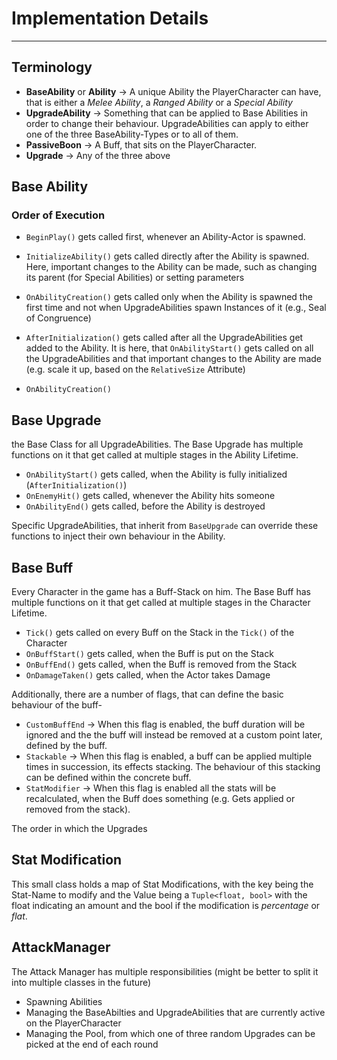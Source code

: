 ﻿# Implementation Details

---

## Terminology

- **BaseAbility** or **Ability** &rarr; A unique Ability the PlayerCharacter can have, that is either a 
*Melee Ability*, a *Ranged Ability* or a *Special Ability*
- **UpgradeAbility** &rarr; Something that can be applied to Base Abilities in order to change their
behaviour. UpgradeAbilities can apply to either one of the three BaseAbility-Types or to all of them.
- **PassiveBoon** &rarr; A Buff, that sits on the PlayerCharacter.
- **Upgrade** &rarr; Any of the three above

## Base Ability

### Order of Execution
- ``BeginPlay()`` gets called first, whenever an Ability-Actor is spawned.
- ``InitializeAbility()`` gets called directly after the Ability is spawned. Here, 
important changes to the Ability can be made, such as changing its parent (for Special Abilities) or setting parameters
- ``OnAbilityCreation()`` gets called only when the Ability is spawned the first time and not
when UpgradeAbilities spawn Instances of it (e.g., Seal of Congruence)
- ``AfterInitialization()`` gets called after all the UpgradeAbilities get added to the Ability.
It is here, that ``OnAbilityStart()`` gets called on all the UpgradeAbilities and that important changes 
to the Ability are made (e.g. scale it up, based on the ``RelativeSize`` Attribute)



- ``OnAbilityCreation()``

## Base Upgrade

the Base Class for all UpgradeAbilities. The Base Upgrade has multiple functions on it that get called at multiple stages in the
Ability Lifetime. 
- ``OnAbilityStart()`` gets called, when the Ability is fully initialized (``AfterInitialization()``)
- ``OnEnemyHit()`` gets called, whenever the Ability hits someone
- ``OnAbilityEnd()`` gets called, before the Ability is destroyed

Specific UpgradeAbilities, that inherit from ``BaseUpgrade`` can override these functions to inject their own behaviour
in the Ability.

## Base Buff

Every Character in the game has a Buff-Stack on him. The Base Buff has multiple functions on it that get called at multiple stages in the
Character Lifetime.
- ``Tick()`` gets called on every Buff on the Stack in the ``Tick()`` of the Character
- ``OnBuffStart()`` gets called, when the Buff is put on the Stack
- ``OnBuffEnd()`` gets called, when the Buff is removed from the Stack
- ``OnDamageTaken()`` gets called, when the Actor takes Damage

Additionally, there are a number of flags, that can define the basic behaviour of the buff-
- ``CustomBuffEnd`` &rarr; When this flag is enabled, the buff duration will be ignored and the the buff will instead be removed at a
custom point later, defined by the buff.
- ``Stackable`` &rarr; When this flag is enabled, a buff can be applied multiple times in succession, its effects stacking.
The behaviour of this stacking can be defined within the concrete buff.
- ``StatModifier`` &rarr; When this flag is enabled all the stats will be recalculated, when the Buff does something (e.g. Gets applied or removed from the stack).

The order in which the Upgrades 

## Stat Modification

This small class holds a map of Stat Modifications, with the key being the Stat-Name to modify and the Value being a 
``Tuple<float, bool>`` with the float indicating an amount and the bool if the modification is *percentage* or *flat*. 

## AttackManager

The Attack Manager has multiple responsibilities (might be better to split it into multiple
classes in the future)
- Spawning Abilities
- Managing the BaseAbilties and UpgradeAbilities that are currently active on the PlayerCharacter
- Managing the Pool, from which one of three random Upgrades can be picked at the end of each round

